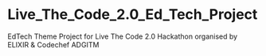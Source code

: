 # Live_The_Code_2.0_Ed_Tech_Project
EdTech Theme Project for Live The Code 2.0 Hackathon organised by ELIXIR &amp;  Codechef ADGITM
